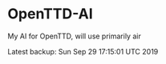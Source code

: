 # OpenTTD-AI
My AI for OpenTTD, will use primarily air

Latest backup: Sun Sep 29 17:15:01 UTC 2019
